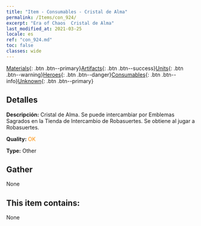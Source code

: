 ```yaml
---
title: "Item - Consumables - Cristal de Alma"
permalink: /Items/con_924/
excerpt: "Era of Chaos  Cristal de Alma"
last_modified_at: 2021-03-25
locale: es
ref: "con_924.md"
toc: false
classes: wide
---
```

 [Materials](/es/Items/){: .btn .btn--primary}[Artifacts](/es/Items/Artifacts/){: .btn .btn--success}[Units](/es/Items/Units/){: .btn .btn--warning}[Heroes](/es/Items/Heroes/){: .btn .btn--danger}[Consumables](/es/Items/Consumables/){: .btn .btn--info}[Unknown](/es/Items/Unknown/){: .btn .btn--primary}

## Detalles
 **Descripción:** Cristal de Alma. Se puede intercambiar por Emblemas Sagrados en la Tienda de Intercambio de Robasuertes. Se obtiene al jugar a Robasuertes.

 **Quality:** <span style="color: #FF8C00">OK</span>

 **Type:** Other

## Gather

  None

## This item contains:

  None

